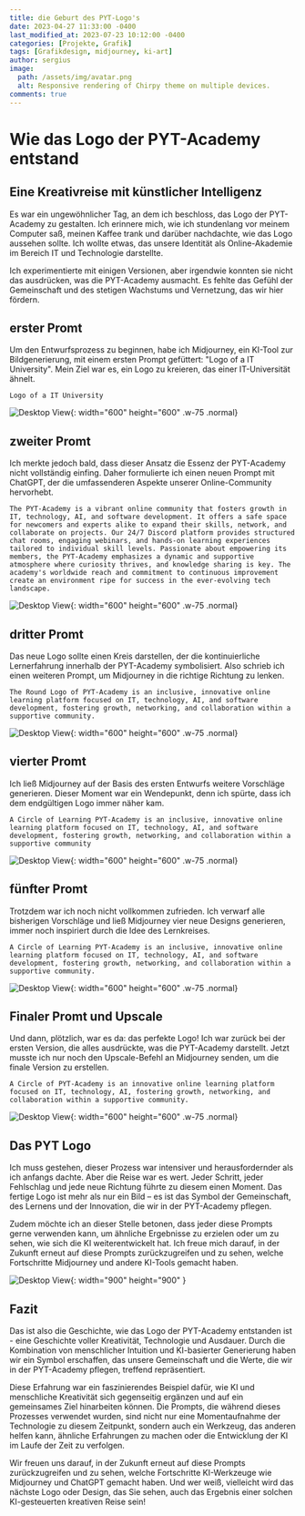 ```yaml
---
title: die Geburt des PYT-Logo's
date: 2023-04-27 11:33:00 -0400
last_modified_at: 2023-07-23 10:12:00 -0400
categories: [Projekte, Grafik]
tags: [Grafikdesign, midjourney, ki-art]
author: sergius
image:
  path: /assets/img/avatar.png
  alt: Responsive rendering of Chirpy theme on multiple devices.
comments: true
---
```


# Wie das Logo der PYT-Academy entstand

## Eine Kreativreise mit künstlicher Intelligenz

Es war ein ungewöhnlicher Tag, an dem ich beschloss, das Logo der PYT-Academy zu gestalten. Ich erinnere mich, wie ich stundenlang vor meinem Computer saß, meinen Kaffee trank und darüber nachdachte, wie das Logo aussehen sollte. Ich wollte etwas, das unsere Identität als Online-Akademie im Bereich IT und Technologie darstellte.

Ich experimentierte mit einigen Versionen, aber irgendwie konnten sie nicht das ausdrücken, was die PYT-Academy ausmacht. Es fehlte das Gefühl der Gemeinschaft und des stetigen Wachstums und Vernetzung, das wir hier fördern.

## erster Promt

Um den Entwurfsprozess zu beginnen, habe ich Midjourney, ein KI-Tool zur Bildgenerierung, mit einem ersten Prompt gefüttert: "Logo of a IT University". Mein Ziel war es, ein Logo zu kreieren, das einer IT-Universität ähnelt.

```text
Logo of a IT University
```

![Desktop View](/assets/pyt/PYT-Logoentwurf-1.png){: width="600" height="600" .w-75 .normal}

## zweiter Promt

Ich merkte jedoch bald, dass dieser Ansatz die Essenz der PYT-Academy nicht vollständig einfing. Daher formulierte ich einen neuen Prompt mit ChatGPT, der die umfassenderen Aspekte unserer Online-Community hervorhebt.

```promt
The PYT-Academy is a vibrant online community that fosters growth in IT, technology, AI, and software development. It offers a safe space for newcomers and experts alike to expand their skills, network, and collaborate on projects. Our 24/7 Discord platform provides structured chat rooms, engaging webinars, and hands-on learning experiences tailored to individual skill levels. Passionate about empowering its members, the PYT-Academy emphasizes a dynamic and supportive atmosphere where curiosity thrives, and knowledge sharing is key. The academy's worldwide reach and commitment to continuous improvement create an environment ripe for success in the ever-evolving tech landscape.
```

![Desktop View](/assets/pyt/PYT-Logoentwurf-2.png){: width="600" height="600" .w-75 .normal}

## dritter Promt

Das neue Logo sollte einen Kreis darstellen, der die kontinuierliche Lernerfahrung innerhalb der PYT-Academy symbolisiert. Also schrieb ich einen weiteren Prompt, um Midjourney in die richtige Richtung zu lenken.

```promt
The Round Logo of PYT-Academy is an inclusive, innovative online learning platform focused on IT, technology, AI, and software development, fostering growth, networking, and collaboration within a supportive community.
```

![Desktop View](/assets/pyt/PYT-Logoentwurf-3.png){: width="600" height="600" .w-75 .normal}

## vierter Promt

Ich ließ Midjourney auf der Basis des ersten Entwurfs weitere Vorschläge generieren. Dieser Moment war ein Wendepunkt, denn ich spürte, dass ich dem endgültigen Logo immer näher kam.

```promt
A Circle of Learning PYT-Academy is an inclusive, innovative online learning platform focused on IT, technology, AI, and software development, fostering growth, networking, and collaboration within a supportive community
```

![Desktop View](/assets/pyt/PYT-Logoentwurf-4.png){: width="600" height="600" .w-75 .normal}

## fünfter Promt

Trotzdem war ich noch nicht vollkommen zufrieden. Ich verwarf alle bisherigen Vorschläge und ließ Midjourney vier neue Designs generieren, immer noch inspiriert durch die Idee des Lernkreises.

```promt
A Circle of Learning PYT-Academy is an inclusive, innovative online learning platform focused on IT, technology, AI, and software development, fostering growth, networking, and collaboration within a supportive community.
```

![Desktop View](/assets/pyt/PYT-Logoentwurf-5.png){: width="600" height="600" .w-75 .normal}

## Finaler Promt und Upscale

Und dann, plötzlich, war es da: das perfekte Logo! Ich war zurück bei der ersten Version, die alles ausdrückte, was die PYT-Academy darstellt. Jetzt musste ich nur noch den Upscale-Befehl an Midjourney senden, um die finale Version zu erstellen.

```promt
A Circle of PYT-Academy is an innovative online learning platform focused on IT, technology, AI, fostering growth, networking, and collaboration within a supportive community.
```

![Desktop View](/assets/pyt/PYT-Logoentwurf-6.png){: width="600" height="600" .w-75 .normal}

## Das PYT Logo

Ich muss gestehen, dieser Prozess war intensiver und herausfordernder als ich anfangs dachte. Aber die Reise war es wert. Jeder Schritt, jeder Fehlschlag und jede neue Richtung führte zu diesem einen Moment. Das fertige Logo ist mehr als nur ein Bild – es ist das Symbol der Gemeinschaft, des Lernens und der Innovation, die wir in der PYT-Academy pflegen.

Zudem möchte ich an dieser Stelle betonen, dass jeder diese Prompts gerne verwenden kann, um ähnliche Ergebnisse zu erzielen oder um zu sehen, wie sich die KI weiterentwickelt hat. Ich freue mich darauf, in der Zukunft erneut auf diese Prompts zurückzugreifen und zu sehen, welche Fortschritte Midjourney und andere KI-Tools gemacht haben.

![Desktop View](/assets/img/avatar.png){: width="900" height="900" }

## Fazit

Das ist also die Geschichte, wie das Logo der PYT-Academy entstanden ist - eine Geschichte voller Kreativität, Technologie und Ausdauer. Durch die Kombination von menschlicher Intuition und KI-basierter Generierung haben wir ein Symbol erschaffen, das unsere Gemeinschaft und die Werte, die wir in der PYT-Academy pflegen, treffend repräsentiert.

Diese Erfahrung war ein faszinierendes Beispiel dafür, wie KI und menschliche Kreativität sich gegenseitig ergänzen und auf ein gemeinsames Ziel hinarbeiten können. Die Prompts, die während dieses Prozesses verwendet wurden, sind nicht nur eine Momentaufnahme der Technologie zu diesem Zeitpunkt, sondern auch ein Werkzeug, das anderen helfen kann, ähnliche Erfahrungen zu machen oder die Entwicklung der KI im Laufe der Zeit zu verfolgen.

Wir freuen uns darauf, in der Zukunft erneut auf diese Prompts zurückzugreifen und zu sehen, welche Fortschritte KI-Werkzeuge wie Midjourney und ChatGPT gemacht haben. Und wer weiß, vielleicht wird das nächste Logo oder Design, das Sie sehen, auch das Ergebnis einer solchen KI-gesteuerten kreativen Reise sein!

